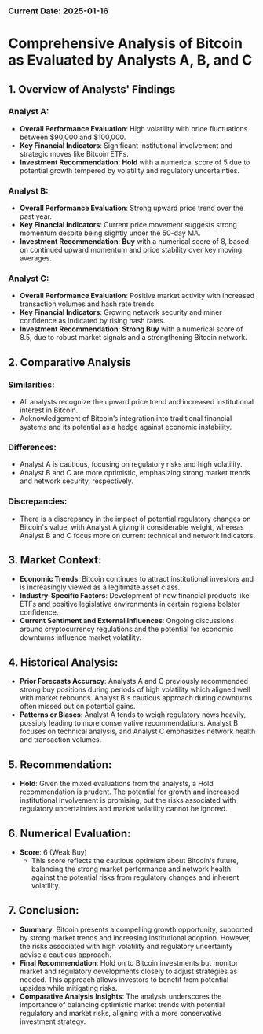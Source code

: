 ### Current Date: 2025-01-16

# Comprehensive Analysis of Bitcoin as Evaluated by Analysts A, B, and C

## 1. Overview of Analysts' Findings

### Analyst A:
- **Overall Performance Evaluation**: High volatility with price fluctuations between $90,000 and $100,000.
- **Key Financial Indicators**: Significant institutional involvement and strategic moves like Bitcoin ETFs.
- **Investment Recommendation**: **Hold** with a numerical score of 5 due to potential growth tempered by volatility and regulatory uncertainties.

### Analyst B:
- **Overall Performance Evaluation**: Strong upward price trend over the past year.
- **Key Financial Indicators**: Current price movement suggests strong momentum despite being slightly under the 50-day MA.
- **Investment Recommendation**: **Buy** with a numerical score of 8, based on continued upward momentum and price stability over key moving averages.

### Analyst C:
- **Overall Performance Evaluation**: Positive market activity with increased transaction volumes and hash rate trends.
- **Key Financial Indicators**: Growing network security and miner confidence as indicated by rising hash rates.
- **Investment Recommendation**: **Strong Buy** with a numerical score of 8.5, due to robust market signals and a strengthening Bitcoin network.

## 2. Comparative Analysis

### Similarities:
- All analysts recognize the upward price trend and increased institutional interest in Bitcoin.
- Acknowledgement of Bitcoin’s integration into traditional financial systems and its potential as a hedge against economic instability.

### Differences:
- Analyst A is cautious, focusing on regulatory risks and high volatility.
- Analyst B and C are more optimistic, emphasizing strong market trends and network security, respectively.

### Discrepancies:
- There is a discrepancy in the impact of potential regulatory changes on Bitcoin's value, with Analyst A giving it considerable weight, whereas Analyst B and C focus more on current technical and network indicators.

## 3. Market Context:
- **Economic Trends**: Bitcoin continues to attract institutional investors and is increasingly viewed as a legitimate asset class.
- **Industry-Specific Factors**: Development of new financial products like ETFs and positive legislative environments in certain regions bolster confidence.
- **Current Sentiment and External Influences**: Ongoing discussions around cryptocurrency regulations and the potential for economic downturns influence market volatility.

## 4. Historical Analysis:
- **Prior Forecasts Accuracy**: Analysts A and C previously recommended strong buy positions during periods of high volatility which aligned well with market rebounds. Analyst B's cautious approach during downturns often missed out on potential gains.
- **Patterns or Biases**: Analyst A tends to weigh regulatory news heavily, possibly leading to more conservative recommendations. Analyst B focuses on technical analysis, and Analyst C emphasizes network health and transaction volumes.

## 5. Recommendation:
- **Hold**: Given the mixed evaluations from the analysts, a Hold recommendation is prudent. The potential for growth and increased institutional involvement is promising, but the risks associated with regulatory uncertainties and market volatility cannot be ignored.

## 6. Numerical Evaluation:
- **Score**: 6 (Weak Buy)
  - This score reflects the cautious optimism about Bitcoin's future, balancing the strong market performance and network health against the potential risks from regulatory changes and inherent volatility.

## 7. Conclusion:
- **Summary**: Bitcoin presents a compelling growth opportunity, supported by strong market trends and increasing institutional adoption. However, the risks associated with high volatility and regulatory uncertainty advise a cautious approach.
- **Final Recommendation**: Hold on to Bitcoin investments but monitor market and regulatory developments closely to adjust strategies as needed. This approach allows investors to benefit from potential upsides while mitigating risks.
- **Comparative Analysis Insights**: The analysis underscores the importance of balancing optimistic market trends with potential regulatory and market risks, aligning with a more conservative investment strategy.